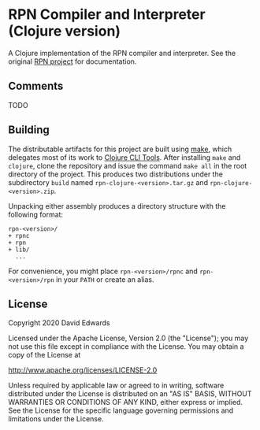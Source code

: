 # RPN Compiler and Interpreter (Clojure version)

A Clojure implementation of the RPN compiler and interpreter. See the original [RPN project](https://github.com/davidledwards/rpn) for documentation.

## Comments

TODO

## Building

The distributable artifacts for this project are built using [make](https://www.gnu.org/software/make/), which delegates most of its work to [Clojure CLI Tools](https://clojure.org/guides/getting_started#_clojure_installer_and_cli_tools). After installing `make` and `clojure`, clone the repository and issue the command `make all` in the root directory of the project. This produces two distributions under the subdirectory `build` named `rpn-clojure-<version>.tar.gz` and `rpn-clojure-<version>.zip`.

Unpacking either assembly produces a directory structure with the following format:

```text
rpn-<version>/
+ rpnc
+ rpn
+ lib/
  ...
```

For convenience, you might place `rpn-<version>/rpnc` and `rpn-<version>/rpn` in your `PATH` or create an alias.

## License

Copyright 2020 David Edwards

Licensed under the Apache License, Version 2.0 (the "License"); you may not use this file except in compliance with the License. You may obtain a copy of the License at

<http://www.apache.org/licenses/LICENSE-2.0>

Unless required by applicable law or agreed to in writing, software distributed under the License is distributed on an "AS IS" BASIS, WITHOUT WARRANTIES OR CONDITIONS OF ANY KIND, either express or implied. See the License for the specific language governing permissions and limitations under the License.
